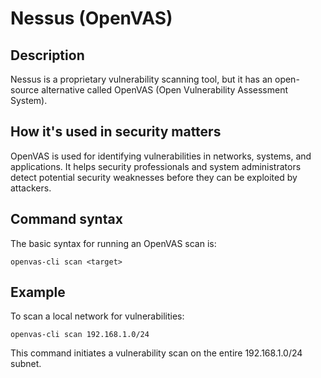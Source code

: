 # Nessus (OpenVAS)

## Description
Nessus is a proprietary vulnerability scanning tool, but it has an open-source alternative called OpenVAS (Open Vulnerability Assessment System).

## How it's used in security matters
OpenVAS is used for identifying vulnerabilities in networks, systems, and applications. It helps security professionals and system administrators detect potential security weaknesses before they can be exploited by attackers.

## Command syntax
The basic syntax for running an OpenVAS scan is:

```
openvas-cli scan <target>
```

## Example
To scan a local network for vulnerabilities:

```
openvas-cli scan 192.168.1.0/24
```

This command initiates a vulnerability scan on the entire 192.168.1.0/24 subnet.
